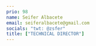```yaml
---
prio: 98
name: Seifer Albacete
email: seiferalbacete@gmail.com
socials: "twt: @zsfer"
title: ["TECHNICAL DIRECTOR"]
---
```

